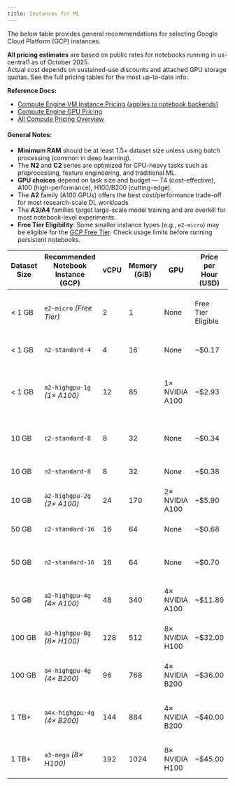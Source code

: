 ```yaml
---
title: Instances for ML 
---
```


The below table provides general recommendations for selecting Google Cloud Platform (GCP) instances. 

**All pricing estimates** are based on public rates for notebooks running in us-central1 as of October 2025.  
Actual cost depends on sustained-use discounts and attached GPU storage quotas. See the full pricing tables for the most up-to-date info:  

**Reference Docs:**
- [Compute Engine VM Instance Pricing (applies to notebook backends)](https://cloud.google.com/compute/vm-instance-pricing)
- [Compute Engine GPU Pricing](https://cloud.google.com/compute/gpus-pricing)
- [All Compute Pricing Overview](https://cloud.google.com/compute/all-pricing)
  
#### General Notes:
- **Minimum RAM** should be at least 1.5× dataset size unless using batch processing (common in deep learning).  
- The **N2** and **C2** series are optimized for CPU-heavy tasks such as preprocessing, feature engineering, and traditional ML.  
- **GPU choices** depend on task size and budget — T4 (cost-effective), A100 (high-performance), H100/B200 (cutting-edge).  
- The **A2** family (A100 GPUs) offers the best cost/performance trade-off for most research-scale DL workloads.  
- The **A3/A4** families target large-scale model training and are overkill for most notebook-level experiments.  
- **Free Tier Eligibility**: Some smaller instance types (e.g., `e2-micro`) may be eligible for the [GCP Free Tier](https://cloud.google.com/free). Check usage limits before running persistent notebooks.


| **Dataset Size** | **Recommended Notebook Instance (GCP)** | **vCPU** | **Memory (GiB)** | **GPU** | **Price per Hour (USD)** | **Suitable Tasks** |
|------------------|------------------------------------------|----------|------------------|---------|--------------------------|--------------------|
| < 1 GB           | `e2-micro` *(Free Tier)*                | 2        | 1                | None    | Free Tier Eligible       | Simple scripts, test notebooks, lightweight tasks |
| < 1 GB           | `n2-standard-4`           | 4        | 16               | None    | ~$0.17                   | Preprocessing, regression, small models |
| < 1 GB           | `a2-highgpu-1g` *(1× A100)*             | 12       | 85               | 1× NVIDIA A100 | ~$2.93 | Entry-level GPU experiments, fine-tuning small DL models |
| 10 GB            | `c2-standard-8`           | 8        | 32               | None    | ~$0.34                   | CPU-heavy model training, feature engineering |
| 10 GB            | `n2-standard-8`           | 8        | 32               | None    | ~$0.38                   | Preprocessing, small- to mid-scale ML |
| 10 GB            | `a2-highgpu-2g` *(2× A100)*             | 24       | 170              | 2× NVIDIA A100 | ~$5.90 | Moderate deep learning workloads |
| 50 GB            | `c2-standard-16`          | 16       | 64               | None    | ~$0.68                   | Large CPU training tasks, data prep |
| 50 GB            | `n2-standard-16`          | 16       | 64               | None    | ~$0.70                   | Feature engineering, large non-GPU models |
| 50 GB            | `a2-highgpu-4g` *(4× A100)*             | 48       | 340              | 4× NVIDIA A100 | ~$11.80 | Mid-scale deep learning, cost-balanced training |
| 100 GB           | `a3-highgpu-8g` *(8× H100)*             | 128      | 512              | 8× NVIDIA H100 | ~$32.00 | Transformer training, distributed DL experiments |
| 100 GB           | `a4-highgpu-4g` *(4× B200)*             | 96       | 768              | 4× NVIDIA B200 | ~$36.00 | Large-scale DL with advanced GPUs |
| 1 TB+            | `a4x-highgpu-4g` *(4× B200)*            | 144      | 884              | 4× NVIDIA B200 | ~$40.00 | Foundation model research, large-batch DL |
| 1 TB+            | `a3-mega` *(8× H100)*                   | 192      | 1024             | 8× NVIDIA H100 | ~$45.00 | Distributed large-model training across multiple GPUs |


